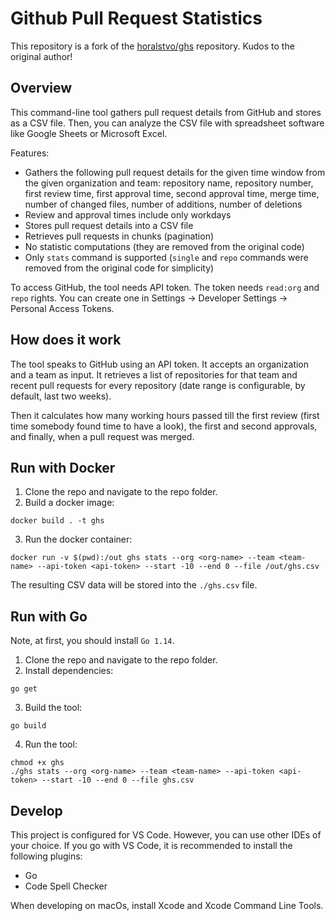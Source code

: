 # Github Pull Request Statistics

This repository is a fork of the [horalstvo/ghs](https://github.com/horalstvo/ghs) repository. Kudos to the original author!

## Overview

This command-line tool gathers pull request details from GitHub and stores as a CSV file. Then, you can analyze the CSV file with spreadsheet software like Google Sheets or Microsoft Excel. 

Features: 
- Gathers the following pull request details for the given time window from the given organization and team: repository name, repository number, first review time,  first approval time, second approval time, merge time, number of changed files, number of additions, number of deletions 
- Review and approval times include only workdays
- Stores pull request details into a CSV file
- Retrieves pull requests in chunks (pagination)
- No statistic computations (they are removed from the original code) 
-  Only `stats` command is supported (`single` and `repo` commands were removed from the original code for simplicity)

To access GitHub, the tool needs API token. The token needs `read:org` and `repo` rights. You can create one in Settings -> Developer Settings -> Personal Access Tokens.

## How does it work

The tool speaks to GitHub using an API token. It accepts an organization and a team as input. It retrieves a list of repositories for that team and recent pull requests for every repository (date range is configurable, by default, last two weeks).

Then it calculates how many working hours passed till the first review (first time somebody found time to have a look),  the first and second approvals, and finally, when a pull request was merged. 

## Run with Docker

1. Clone the repo and navigate to the repo folder. 
2. Build a docker image:
```
docker build . -t ghs
```
3. Run the docker container:
```
docker run -v $(pwd):/out ghs stats --org <org-name> --team <team-name> --api-token <api-token> --start -10 --end 0 --file /out/ghs.csv
```
The resulting CSV data will be stored into the `./ghs.csv` file.

## Run with Go

Note, at first, you should install `Go 1.14`. 

1. Clone the repo and navigate to the repo folder. 
2. Install dependencies: 
```
go get
```
3. Build the tool:
```
go build
```
4. Run the tool:
```
chmod +x ghs
./ghs stats --org <org-name> --team <team-name> --api-token <api-token> --start -10 --end 0 --file ghs.csv
```

## Develop

This project is configured for VS Code. However, you can use other IDEs of your choice. If you go with VS Code, it is recommended to install the following plugins: 
- Go
- Code Spell Checker

When developing on macOs, install Xcode and Xcode Command Line Tools. 

